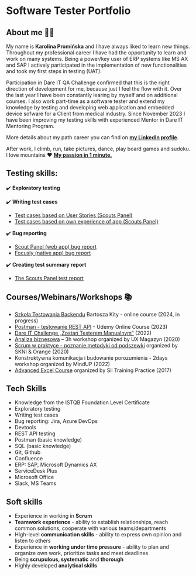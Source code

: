 # Software Tester Portfolio 
## About me :woman_technologist:
My name is **Karolina Promińska** and I have always liked to learn new things. Throughout my professional career I have had the opportunity to learn and work on many systems. Being a power/key user of ERP systems like MS AX and SAP I actively participated in the implementation of new functionalities and took my first steps in testing (UAT). 

Participation in Dare IT QA Challenge confirmed that this is the right direction of development for me, because just I feel the flow with it. Over the last year I have been constantly learing by myself and on additional courses. I also work part-time as a software tester and extend my knowledge by testing and developing web application and embedded device sofware for a Client from medical industry. Since November 2023 I have been improving my testing skills with experienced Mentor in Dare IT Mentoring Program.

More details about my path career you can find on [**my LinkedIn profile**](https://www.linkedin.com/in/karolina-prominska/).

After work, I climb, run, take pictures, dance, play board games and sudoku. I love mountains :heart: [**My passion in 1 minute.**](https://drive.google.com/file/d/14Qt4NMJQAOEtbhlqlQqwHNQEt2YwHD6w/view?usp=sharing)


## Testing skills:
:heavy_check_mark: **Exploratory testing**

:heavy_check_mark: **Writing test cases**
* [Test cases based on User Stories (Scouts Panel)](https://docs.google.com/spreadsheets/d/13vUjwls6okrYgADehpRCX5g61NkrNmi6/edit?usp=share_link&ouid=107944882906340188087&rtpof=true&sd=true)
* [Test cases based on own experience of app (Scouts Panel)](https://docs.google.com/spreadsheets/d/141l16PA1Q9eklivBUfYRE3LME7Fc75PE/edit?usp=share_link&ouid=107944882906340188087&rtpof=true&sd=true)
  
:heavy_check_mark: **Bug reporting**
* [Scout Panel (web app) bug report](https://docs.google.com/spreadsheets/d/14A49idsNVber9m530dhetZLWymXHfJVW/edit?usp=share_link&ouid=107944882906340188087&rtpof=true&sd=true)
* [Focusly (native app) bug report](https://docs.google.com/spreadsheets/d/14ExTeGlo8Oc50qQUzaX1iR4K1aPaDVQ1/edit?usp=share_link&ouid=107944882906340188087&rtpof=true&sd=true)
  
:heavy_check_mark: **Creating test summary report**
* [The Scouts Panel test report](https://drive.google.com/file/d/147_iTIjVWYnesGxa0THdaQsY3FcaTybd/view?usp=share_link)

## Courses/Webinars/Workshops :books:
* [Szkoła Testowania Backendu](https://backend.akademiaqa.pl/) Bartosza Kity - online course (2024, in progress)
* [Postman - testowanie REST API](https://drive.google.com/file/d/14QUCx9Q8vm8wTl6-Cv6k9Ex1_9jAab-u/view?usp=share_link) - Udemy Online Course (2023)
* [Dare IT Challenge „Zostań Testerem Manualnym”](https://drive.google.com/file/d/1SivA148s2l-qyjL0Pz5bhw7bfRoNlWEF/view?usp=drivesdk) (2022)
* [Analiza biznesowa](https://drive.google.com/file/d/14GbAUtE-ohzitNsU8B_3JR7Kj8UJkTsV/view?usp=share_link) – 3h workshop organized by UX Magazyn (2020)
* [Scrum w praktyce - poznanie metodyki od podszewki](https://drive.google.com/file/d/14GvfCWIT04txQWIKhIIhlvms199e-oHY/view?usp=share_link) organized by SKNI & Orange (2020)
* Konstruktywna komunikacja i budowanie porozumienia - 2days workshop organized by MindUP (2022)
* [Advanced Excel Course](https://drive.google.com/file/d/14HGr5E1eUXOe0G4Ne5DQRAUtaZJ7MCv8/view?usp=share_link) organized by Sii Training Practice (2017)

## Tech Skills
* Knowledge from the ISTQB Foundation Level Certificate
* Exploratory testing
* Writing test cases
* Bug reporting: Jira, Azure DevOps
* Devtools
* REST API testing
* Postman (basic knowledge)
* SQL (basic knowledge)
* Git, Github
* Confluence
* ERP: SAP, Microsoft Dynamics AX
* ServiceDesk Plus 
* Microsoft Office
* Slack, MS Teams

## Soft skills
* Experience in working in **Scrum**
* **Teamwork experience** - ability to establish relationships, reach common solutions, cooperate with various teams/departments
* High-level **communication skills** - ability to express own opinion and listen to others 
* Experience in **working under time pressure** - ability to plan and organize own work, prioritize tasks and meet deadlines
* Being **scrupulous, systematic** and **thorough**
* Highly developed **analytical skills**
